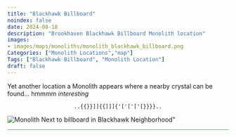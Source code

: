 ```yaml
---
title: "Blackhawk Billboard"
noindex: false
date: 2024-08-18
description: "Brookhaven Blackhawk Billboard Monolith location"
images:
- images/maps/monoliths/monolith_blackhawk_billboard.png
Categories: ["Monolith Locations","map"]
Tags: ["Blackhawk Billboard", "Monolith Location"]
draft: false
--- 
```


Yet another location a Monolith appears where a nearby crystal can be found... hmmmm _interesting_

<center><span class="copy-to-clipboard" style="align: center"><code class="copy-to-clipboard-code" data-code="..{{}}]]{{]]]{'['['['[}}}}..">..{{}}]]{{]]]{'['['['[}}}}..</code></span></center>

![Monolith Next to billboard in Blackhawk Neighborhood"](/images/maps/monoliths/monolith_blackhawk_billboard.png?width=400px)

<hr style="background-color: #28b44c" size=8>

<!-- ## Related Items

### Map

- [Point of Interest](/map/poi/agency-bunker/) -->